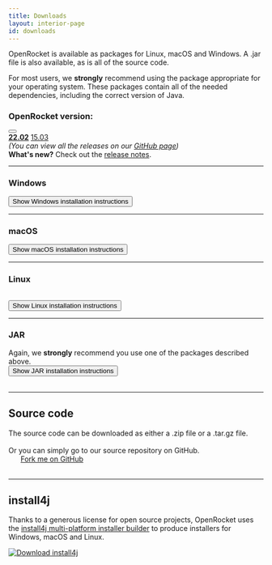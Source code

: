 ```yaml
---
title: Downloads
layout: interior-page
id: downloads
---
```


OpenRocket is available as packages for Linux, macOS and Windows.  A .jar file
is also available, as is all of the source code.

For most users, we **strongly** recommend using the package
appropriate for your operating system. These packages contain all of
the needed dependencies, including the correct version of Java.

<div class="version-section">
  <h3 class="version-header">OpenRocket version: </h3>
  <div class="dropdown">
    <button class="dropbtn dropbtn-light" id="dropbtn"></button>
    <div id="dropdown-content" class="dropdown-content">
      <a href="downloads.html?vers=22.02"><b>22.02</b></a>
      <a href="downloads.html?vers=15.03">15.03</a>
    </div>
  </div>
  <div class="github-link"><i>(You can view all the releases on our <a href="https://github.com/openrocket/openrocket/releases">GitHub page</a>)</i></div>
</div>
<div class="whats-new">
  <strong>What's new?</strong> Check out the <a href="release_notes.html">release notes</a>.
</div>

<hr class="separator-downloads"/>

<div id="downloads-content">
  <div id="content-Windows">
    <h3 class="downloads-os-title"><i class="fa-brands fa-windows"></i> Windows</h3>
    <a class="btn btn-primary btn-lg" role="button"></a>
    <button type="button" class="collapsible collapsible-download">Show Windows installation instructions</button>
    <div id="instructions-Windows" class="collapsible-content"></div>
  </div>

  <hr class="separator-downloads"/>

  <div id="content-macOS">
    <h3 class="downloads-os-title"><i class="fa-brands fa-apple"></i> macOS</h3>
    <div id="fillContent-macOS">
    </div>
    <a class="btn btn-primary btn-lg" role="button"></a>
    <button type="button" class="collapsible collapsible-download">Show macOS installation instructions</button>
    <div id="instructions-macOS" class="collapsible-content"></div>
  </div>

  <hr class="separator-downloads"/>

  <div id="content-Linux">
    <h3 class="downloads-os-title"><i class="fa-brands fa-linux"></i> Linux</h3>
    <a class="btn btn-primary btn-lg" role="button"></a>
    <button type="button" class="collapsible collapsible-download" style="margin-top: 15px">Show Linux installation instructions</button>
    <div id="instructions-Linux" class="collapsible-content"></div>
  </div>

  <hr class="separator-downloads"/>

  <div id="content-JAR">
    <h3 class="downloads-os-title"><i class="fa-brands fa-java"></i> JAR</h3>
    Again, we <b>strongly</b> recommend you use one of the packages described above.<br/>
    <a class="btn btn-primary btn-lg" role="button"></a>
    <button type="button" class="collapsible collapsible-download">Show JAR installation instructions</button>
    <div id="instructions-JAR" class="collapsible-content"></div>
  </div>

  <br>
  <hr class="thin-separator"/>

  <div id="content-source">
    <h2>Source code</h2>
    The source code can be downloaded as either a .zip file or a .tar.gz file. 
    <div>
      <a id="source-zip" class="btn btn-primary btn-lg" role="button"></a>  
      <a id="source-tar.gz" class="btn btn-primary btn-lg" role="button"></a>
    </div>
  </div>
</div>

<br>
Or you can simply go to our source repository on GitHub. 
<div><a class="btn btn-success btn-lg" href="https://github.com/openrocket/openrocket" target="_blank" role="button"><i class="fa-brands fa-github" style="margin-right: 1.5rem"></i>Fork me on GitHub</a></div>

<br>
<hr/>

## install4j
Thanks to a generous license for open source projects, OpenRocket uses
the [install4j multi-platform installer builder](https://www.ej-technologies.com/products/install4j/overview.html) to produce installers for Windows, macOS and Linux. 

<a href="https://www.ej-technologies.com/products/install4j/overview.html" role="button">
    <img alt="Download install4j" src="/img/install4j_download_btn.png">
</a>

<link rel="stylesheet" href="/css/downloads.css">

<script type="text/javascript" src="/downloads/downloads_config.js" defer></script>
<script type="text/javascript" src="/js/fill_downloads.js" defer></script>